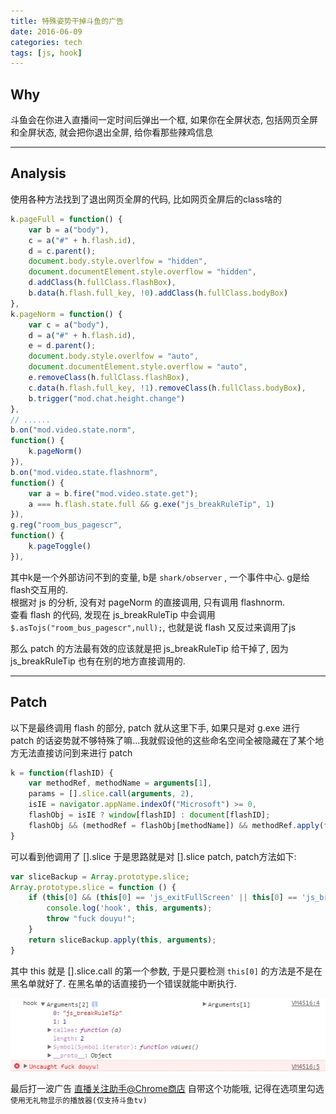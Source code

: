 ```yaml
---
title: 特殊姿势干掉斗鱼的广告
date: 2016-06-09
categories: tech
tags: [js, hook]
---
```


## Why
斗鱼会在你进入直播间一定时间后弹出一个框, 如果你在全屏状态, 包括网页全屏和全屏状态, 就会把你退出全屏, 给你看那些辣鸡信息  
<!--more-->
***
## Analysis
使用各种方法找到了退出网页全屏的代码, 比如网页全屏后的class啥的   
```javascript
k.pageFull = function() {
    var b = a("body"),
    c = a("#" + h.flash.id),
    d = c.parent();
    document.body.style.overlfow = "hidden",
    document.documentElement.style.overflow = "hidden",
    d.addClass(h.fullClass.flashBox),
    b.data(h.flash.full_key, !0).addClass(h.fullClass.bodyBox)
},
k.pageNorm = function() {
    var c = a("body"),
    d = a("#" + h.flash.id),
    e = d.parent();
    document.body.style.overlfow = "auto",
    document.documentElement.style.overflow = "auto",
    e.removeClass(h.fullClass.flashBox),
    c.data(h.flash.full_key, !1).removeClass(h.fullClass.bodyBox),
    b.trigger("mod.chat.height.change")
},
// ......
b.on("mod.video.state.norm",
function() {
    k.pageNorm()
}),
b.on("mod.video.state.flashnorm",
function() {
    var a = b.fire("mod.video.state.get");
    a === h.flash.state.full && g.exe("js_breakRuleTip", 1)
}),
g.reg("room_bus_pagescr",
function() {
    k.pageToggle()
}),
```
其中k是一个外部访问不到的变量, b是 `shark/observer` , 一个事件中心. g是给flash交互用的.  
根据对 js 的分析, 没有对 pageNorm 的直接调用, 只有调用 flashnorm.  
查看 flash 的代码, 发现在 js_breakRuleTip 中会调用`$.asTojs("room_bus_pagescr",null);`, 也就是说 flash 又反过来调用了js  

那么 patch 的方法最有效的应该就是把 js_breakRuleTip 给干掉了, 因为 js_breakRuleTip 也有在别的地方直接调用的.  

***
## Patch
以下是最终调用 flash 的部分, patch 就从这里下手, 如果只是对 g.exe 进行 patch 的话姿势就不够特殊了嘛...我就假设他的这些命名空间全被隐藏在了某个地方无法直接访问到来进行 patch  

```javascript
k = function(flashID) {
    var methodRef, methodName = arguments[1],
    params = [].slice.call(arguments, 2),
    isIE = navigator.appName.indexOf("Microsoft") >= 0,
    flashObj = isIE ? window[flashID] : document[flashID];
    flashObj && (methodRef = flashObj[methodName]) && methodRef.apply(flashObj, params)
}
```

可以看到他调用了 [].slice 于是思路就是对 [].slice patch, patch方法如下:
```javascript
var sliceBackup = Array.prototype.slice;
Array.prototype.slice = function () {
	if (this[0] && (this[0] == 'js_exitFullScreen' || this[0] == 'js_breakRuleTip')) {
		console.log('hook', this, arguments);
		throw "fuck douyu!";
	}
	return sliceBackup.apply(this, arguments);
}
```
其中 this 就是 [].slice.call 的第一个参数, 于是只要检测 `this[0]` 的方法是不是在黑名单就好了. 在黑名单的话直接扔一个错误就能中断执行.  

![](特殊姿势干掉斗鱼的广告/img_fuckdouyu.jpg)

最后打一波广告 [直播关注助手@Chrome商店](https://chrome.google.com/webstore/detail/kaiofkekiongfpgocmlpomimfnmcnfii) 自带这个功能哦, 记得在选项里勾选 `使用无礼物显示的播放器(仅支持斗鱼tv)`  